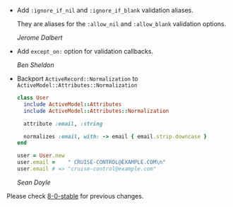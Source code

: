 *   Add `:ignore_if_nil` and `:ignore_if_blank` validation aliases.

    They are aliases for the `:allow_nil` and `:allow_blank` validation options.

    *Jerome Dalbert*

*   Add `except_on:` option for validation callbacks.

    *Ben Sheldon*

*   Backport `ActiveRecord::Normalization` to `ActiveModel::Attributes::Normalization`

    ```ruby
    class User
      include ActiveModel::Attributes
      include ActiveModel::Attributes::Normalization

      attribute :email, :string

      normalizes :email, with: -> email { email.strip.downcase }
    end

    user = User.new
    user.email =    " CRUISE-CONTROL@EXAMPLE.COM\n"
    user.email # => "cruise-control@example.com"
    ```

    *Sean Doyle*

Please check [8-0-stable](https://github.com/rails/rails/blob/8-0-stable/activemodel/CHANGELOG.md) for previous changes.
